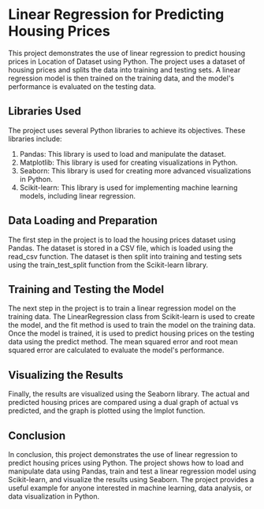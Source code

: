 # Linear Regression for Predicting Housing Prices

This project demonstrates the use of linear regression to predict housing prices in Location of Dataset using Python. The project uses a dataset of housing prices and splits the data into training and testing sets. A linear regression model is then trained on the training data, and the model's performance is evaluated on the testing data.

## Libraries Used
The project uses several Python libraries to achieve its objectives. These libraries include:

  1. Pandas: This library is used to load and manipulate the dataset.
  2. Matplotlib: This library is used for creating visualizations in Python.
  3. Seaborn: This library is used for creating more advanced visualizations in Python.
  4. Scikit-learn: This library is used for implementing machine learning models, including linear regression.

## Data Loading and Preparation
The first step in the project is to load the 
housing prices dataset using Pandas. The dataset is stored in a CSV file, which is loaded using the read_csv function. The dataset is then split into training and testing sets using the train_test_split function from the Scikit-learn library.

## Training and Testing the Model
The next step in the project is to train a linear regression model on the training data. The LinearRegression class from Scikit-learn is used to create the model, and the fit method is used to train the model on the training data. Once the model is trained, it is used to predict housing prices on the testing data using the predict method. The mean squared error and root mean squared error are calculated to evaluate the model's performance.

## Visualizing the Results
Finally, the results are visualized using the Seaborn library. The actual and predicted housing prices are compared using a dual graph of actual vs predicted, and the graph is plotted using the lmplot function.

## Conclusion
In conclusion, this project demonstrates the use of linear regression to predict housing prices using Python. The project shows how to load and manipulate data using Pandas, train and test a linear regression model using Scikit-learn, and visualize the results using Seaborn. The project provides a useful example for anyone interested in machine learning, data analysis, or data visualization in Python.
